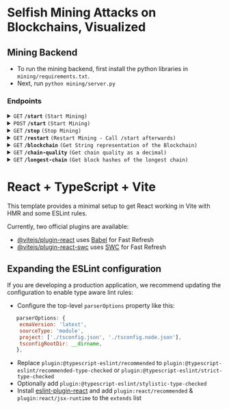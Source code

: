 # Selfish Mining Attacks on Blockchains, Visualized

## Mining Backend

- To run the mining backend, first install the python libraries in ``mining/requirements.txt``. 
- Next, run ``python mining/server.py``

### Endpoints


<details>
 <summary><code>GET</code> <code><b>/start</b></code> <code>(Start Mining)</code></summary>

<!-- ##### Parameters

> | name              |  type     | data type      | description                         |
> |-------------------|-----------|----------------|-------------------------------------|
> | `stub_numeric_id` |  required | int ($int64)   | The specific stub numeric id        |

##### Responses

> | http code     | content-type                      | response                                                            |
> |---------------|-----------------------------------|---------------------------------------------------------------------|
> | `200`         | `text/plain;charset=UTF-8`        | YAML string                                                         |
> | `400`         | `application/json`                | `{"code":"400","message":"Bad Request"}`                            | -->

</details>


<details>
 <summary><code>POST</code> <code><b>/start</b></code> <code>(Start Mining)</code></summary>

##### Body (As JSON)

> | name              |  type     | data type      | description                         |
> |-------------------|-----------|----------------|-------------------------------------|
> | `honest_power` |  required | list[int]   | List of honest mining powers        |
> | `adversarial_power` |  required | list[int]   | List of adversarial mining powers        |
> | ^^ Must sum to 1 |
> | `difficulty` |  optional | str   | Difficulty, EX: 0000ffffffffffffffffffffffffffffffffffffffffffffffffffffffffffff        |

###### Example: ```{"honest_power":[0.2,0.1], "adversarial_power":[0.7], "difficulty":"ffffffffffffffffffffffffffffffffffffffffffffffffffffffffffffffff"}```

##### Responses

> | http code     | content-type                      | response                                                            |
> |---------------|-----------------------------------|---------------------------------------------------------------------|
> | `200`         | `text/plain;charset=UTF-8`        | `Started!`                                                         |
> | `400`         | `application/json`                | `Hash power does not sum to 1`                            |

</details>


<details>
 <summary><code>GET</code> <code><b>/stop</b></code> <code>(Stop Mining)</code></summary>
</details>

<details>
 <summary><code>GET</code> <code><b>/restart</b></code> <code>(Restart Mining - Call /start afterwards)</code></summary>
</details>


<details>
 <summary><code>GET</code> <code><b>/blockchain</b></code> <code>(Get String representation of the Blockchain)</code></summary>
</details>


<details>
 <summary><code>GET</code> <code><b>/chain-quality</b></code> <code>(Get chain quality as a decimal)</code></summary>
</details>


<details>
 <summary><code>GET</code> <code><b>/longest-chain</b></code> <code>(Get block hashes of the longest chain)</code></summary>
</details>

# React + TypeScript + Vite

This template provides a minimal setup to get React working in Vite with HMR and some ESLint rules.

Currently, two official plugins are available:

- [@vitejs/plugin-react](https://github.com/vitejs/vite-plugin-react/blob/main/packages/plugin-react/README.md) uses [Babel](https://babeljs.io/) for Fast Refresh
- [@vitejs/plugin-react-swc](https://github.com/vitejs/vite-plugin-react-swc) uses [SWC](https://swc.rs/) for Fast Refresh

## Expanding the ESLint configuration

If you are developing a production application, we recommend updating the configuration to enable type aware lint rules:

- Configure the top-level `parserOptions` property like this:

```js
   parserOptions: {
    ecmaVersion: 'latest',
    sourceType: 'module',
    project: ['./tsconfig.json', './tsconfig.node.json'],
    tsconfigRootDir: __dirname,
   },
```

- Replace `plugin:@typescript-eslint/recommended` to `plugin:@typescript-eslint/recommended-type-checked` or `plugin:@typescript-eslint/strict-type-checked`
- Optionally add `plugin:@typescript-eslint/stylistic-type-checked`
- Install [eslint-plugin-react](https://github.com/jsx-eslint/eslint-plugin-react) and add `plugin:react/recommended` & `plugin:react/jsx-runtime` to the `extends` list
